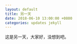 ```yaml
---
layout: default 
title: 另一天
date: 2018-06-10 13:00:00 +0800
categories: updates jekyll
---
```


这是另一天，大家好，没想到吧。